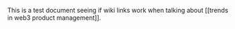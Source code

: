 
This is a test document seeing if wiki links work when talking about [[trends in web3 product management]].